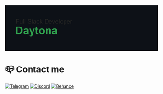 ![Header Image](header.png)

# 📪 Contact me
[![Telegram](https://img.shields.io/badge/Telegram-2CA5E0?style=for-the-badge&logo=telegram&logoColor=white)](https://t.me/apolanski13)
[![Discord](https://img.shields.io/badge/Discord-5865F2?style=for-the-badge&logo=discord&logoColor=white)](https://discord.com/users/590658853884919868)
[![Behance](https://img.shields.io/badge/Behance-0054F7?style=for-the-badge&logo=behance&logoColor=white)](https://www.behance.net/aleksybiskwitow)
